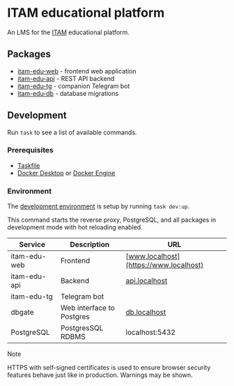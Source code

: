 # ITAM educational platform

An LMS for the [ITAM](https://itatmisis.ru) educational platform.

## Packages

- [itam-edu-web](./packages/web) - frontend web application
- [itam-edu-api](./packages/api) - REST API backend
- [itam-edu-tg](./packages/tg) - companion Telegram bot
- [itam-edu-db](./packages/db) - database migrations

## Development

Run `task` to see a list of available commands.

### Prerequisites

- [Taskfile](https://taskfile.dev/installation/)
- [Docker Desktop](https://docs.docker.com/desktop/) or [Docker Engine](https://docs.docker.com/engine/install/)

### Environment

The [development environment](./compose.dev.yaml) is setup by running `task dev:up`.

This command starts the reverse proxy, PostgreSQL, and all packages in development mode with hot reloading enabled.

| Service      | Description               | URL                                    |
| ------------ | ------------------------- | -------------------------------------- |
| itam-edu-web | Frontend                  | [www.localhost](https://www.localhost) |
| itam-edu-api | Backend                   | [api.localhost](https://api.localhost) |
| itam-edu-tg  | Telegram bot              |                                        |
| dbgate       | Web interface to Postgres | [db.localhost](https://db.localhost)   |
| PostgreSQL   | PostgresSQL RDBMS         | localhost:5432                         |

> [!NOTE]
> HTTPS with self-signed certificates is used to ensure browser security features behave just like in production. Warnings may be shown.
